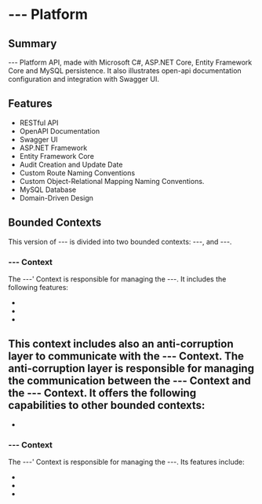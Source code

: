 # --- Platform

## Summary
--- Platform API,
made with Microsoft C#, ASP.NET Core, Entity Framework Core and MySQL persistence.
It also illustrates open-api documentation configuration and integration with Swagger UI.

## Features
- RESTful API
- OpenAPI Documentation
- Swagger UI
- ASP.NET Framework
- Entity Framework Core
- Audit Creation and Update Date
- Custom Route Naming Conventions
- Custom Object-Relational Mapping Naming Conventions.
- MySQL Database
- Domain-Driven Design

## Bounded Contexts
This version of --- is divided into two bounded contexts: ---, and ---.

### --- Context

The ---' Context is responsible for managing the ---. It includes the following features:

-
-
-


This context includes also an anti-corruption layer to communicate with the --- Context.
The anti-corruption layer is responsible
for managing the communication between the --- Context and the --- Context.
It offers the following capabilities to other bounded contexts:
-
-

### --- Context

The ---' Context is responsible for managing the ---.
Its features include:

-
-
- 